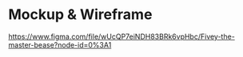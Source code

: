 # Mockup & Wireframe
https://www.figma.com/file/wUcQP7eiNDH83BRk6vpHbc/Fivey-the-master-bease?node-id=0%3A1
